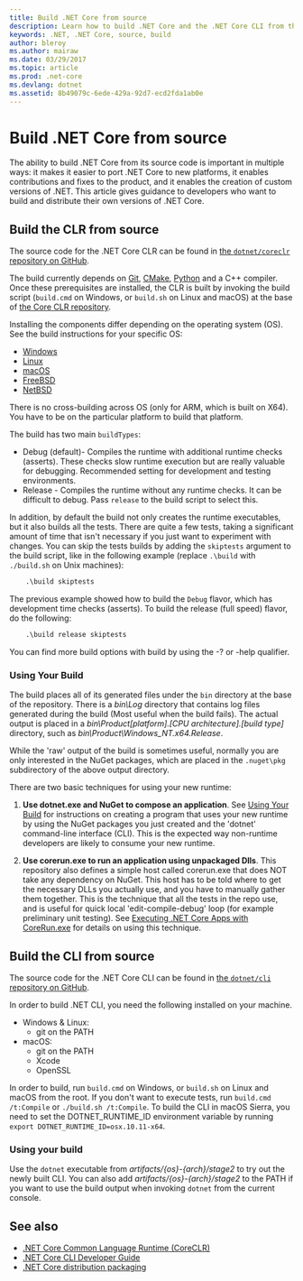 ```yaml
---
title: Build .NET Core from source
description: Learn how to build .NET Core and the .NET Core CLI from the source code
keywords: .NET, .NET Core, source, build
author: bleroy
ms.author: mairaw
ms.date: 03/29/2017
ms.topic: article
ms.prod: .net-core
ms.devlang: dotnet
ms.assetid: 8b49079c-6ede-429a-92d7-ecd2fda1ab0e
---
```


# Build .NET Core from source

The ability to build .NET Core from its source code is important in multiple ways: it makes it easier to port .NET Core to new platforms, it enables contributions and fixes to the product, and it enables the creation of custom versions of .NET.
This article gives guidance to developers who want to build and distribute their own versions of .NET Core.

## Build the CLR from source

The source code for the .NET Core CLR can be found in [the `dotnet/coreclr` repository on GitHub](https://github.com/dotnet/coreclr/).

The build currently depends on [Git](https://git-scm.com/), [CMake](https://cmake.org/), [Python](https://www.python.org/) and a C++ compiler.
Once these prerequisites are installed, the CLR is built by invoking the build script (`build.cmd` on Windows, or `build.sh` on Linux and macOS) at the base of [the Core CLR repository](https://github.com/dotnet/coreclr/).

Installing the components differ depending on the operating system (OS). See the build instructions for your specific OS:

 * [Windows](https://github.com/dotnet/coreclr/blob/master/Documentation/building/windows-instructions.md)
 * [Linux](https://github.com/dotnet/coreclr/blob/master/Documentation/building/linux-instructions.md)
 * [macOS](https://github.com/dotnet/coreclr/blob/master/Documentation/building/osx-instructions.md)
 * [FreeBSD](https://github.com/dotnet/coreclr/blob/master/Documentation/building/freebsd-instructions.md) 
 * [NetBSD](https://github.com/dotnet/coreclr/blob/master/Documentation/building/netbsd-instructions.md)

There is no cross-building across OS (only for ARM, which is built on X64).  
You have to be on the particular platform to build that platform.  

The build has two main `buildTypes`:

 * Debug (default)- Compiles the runtime with additional runtime checks (asserts). These checks slow runtime execution but are really valuable for debugging. Recommended setting for development and testing environments.
 * Release - Compiles the runtime without any runtime checks. It can be difficult to debug. Pass `release` to the build script to select this.

In addition, by default the build not only creates the runtime executables, but it also builds all the tests.
There are quite a few tests, taking a significant amount of time that isn't necessary if you just want to experiment with changes.
You can skip the tests builds by adding the `skiptests` argument to the build script, like in the following example (replace `.\build` with `./build.sh` on Unix machines):

```bat
    .\build skiptests 
```

The previous example showed how to build the `Debug` flavor, which has development time checks (asserts). To build the release (full speed) flavor, do the following:

```bat 
    .\build release skiptests
```

You can find more build options with build by using the -? or -help qualifier.   

### Using Your Build

The build places all of its generated files under the `bin` directory at the base of the repository.
There is a *bin\Log* directory that contains log files generated during the build (Most useful when the build fails).
The actual output is placed in a *bin\Product\[platform].[CPU architecture].[build type]* directory, such as *bin\Product\Windows_NT.x64.Release*.

While the 'raw' output of the build is sometimes useful, normally you are only interested in the NuGet packages, which are placed in the `.nuget\pkg` subdirectory of the above output directory.

There are two basic techniques for using your new runtime:

 1. **Use dotnet.exe and NuGet to compose an application**.
    See [Using Your Build](https://github.com/dotnet/coreclr/blob/master/Documentation/workflow/UsingYourBuild.md) for instructions on creating a program that uses your new runtime by using the NuGet packages you just created and the 'dotnet' command-line interface (CLI).  This is the expected way non-runtime developers are likely to consume your new runtime.    

 2. **Use corerun.exe to run an application using unpackaged Dlls**.
    This repository also defines a simple host called corerun.exe that does NOT take any dependency on NuGet.
    This host has to be told where to get the necessary DLLs you actually use, and you have to manually gather them together.
    This is the technique that all the tests in the repo use, and is useful for quick local 'edit-compile-debug' loop (for example preliminary unit testing).
    See [Executing .NET Core Apps with CoreRun.exe](https://github.com/dotnet/coreclr/blob/master/Documentation/workflow/UsingCoreRun.md) for details on using this technique.

## Build the CLI from source

The source code for the .NET Core CLI can be found in [the `dotnet/cli` repository on GitHub](https://github.com/dotnet/cli/).

In order to build .NET CLI, you need the following installed on your machine.

* Windows & Linux:
    - git on the PATH
* macOS:
    - git on the PATH
    - Xcode
    - OpenSSL

In order to build, run `build.cmd` on Windows, or `build.sh` on Linux and macOS from the root. If you don't want to execute tests, run `build.cmd /t:Compile` or `./build.sh /t:Compile`. To build the CLI in macOS Sierra, you need to set the DOTNET_RUNTIME_ID environment variable by running `export DOTNET_RUNTIME_ID=osx.10.11-x64`.

### Using your build

Use the `dotnet` executable from *artifacts/{os}-{arch}/stage2* to try out the newly built CLI. You can also add *artifacts/{os}-{arch}/stage2* to the PATH if you want to use the build output when invoking `dotnet` from the current console.

## See also

* [.NET Core Common Language Runtime (CoreCLR)](https://github.com/dotnet/coreclr/blob/master/README.md)
* [.NET Core CLI Developer Guide](https://github.com/dotnet/cli/blob/master/Documentation/project-docs/developer-guide.md)
* [.NET Core distribution packaging](./distribution-packaging.md)
